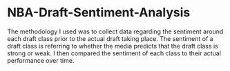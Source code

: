# NBA-Draft-Sentiment-Analysis
The methodology I used was to collect data regarding the sentiment around each draft class prior to the actual draft taking place. The sentiment of a draft class is referring to whether the media predicts that the draft class is strong or weak. I then compared the sentiment of each class to their actual performance over time.
